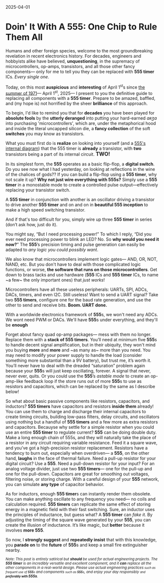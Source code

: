 2025-04-01
# Doin' It With A 555: One Chip to Rule Them All

Humans and other foreign species, welcome to the most groundbreaking revelation in recent electronics history. For decades, engineers and hobbyists alike have believed, **unquestioning**, in the supremacy of microcontrollers, op-amps, transistors, and all those other fancy components&mdash; only for me to tell you they can be replaced with **555 timer** ICs. _Every single one_.

Today, on this most **auspicious** and **interesting** of April 1<sup>st</sup>s since [the summer of 1971](https://en.wikipedia.org/wiki/555_timer_IC#cite_note-Redesigning-8)&mdash; April 1<sup>st</sup>, 2025&mdash; I present to you the definitive guide to replacing all components with a **555 timer**. Prepare to be amazed, baffled, and (my hope is) not horrified by the sheer **brilliance** of this approach.

To begin, I'd like to remind you that for **decades** you have been played for **absolute fools** by the **utterly deranged** into putting your hard-earned _aʀʒɑ_ into purchasing 'microcontrollers', which are, under the metaphorical hood and inside the literal uncapped silicon die, a **fancy collection** of the soft **switches** you may know as transistors.

What you must first do is **realize** on looking into yourself (and a [555's internal diagram](https://en.wikipedia.org/wiki/555_timer_IC#/media/File:NE555_Bloc_Diagram.svg)) that the 555 timer is **already** a transistor, with **two** transistors being a part of its internal circuit. <big>**TWO!**</big>

In its simplest form, the **555** operates as a basic flip-flop, a **digital switch**. Do you see now what I had yesterday, on looking at reflections in the wine of the chalices of gods?? If you can build a flip-flop using a **555 timer**, why not scale it up? **Why not just wire everything with 555s?** Simply use a **555 timer** in a monostable mode to create a controlled pulse output—effectively replacing your transistor switch.

A **555 timer** in conjunction with another is an oscillator driving a transistor to drive another **555 timer** and on and on in **beautiful 555 inception** to make a high speed switching transistor.

And if that's too difficult for you, simply wire up three **555 timer** in series (don’t ask how, just do it).

You might say, “But I need processing power!” To which I reply, “Did you ever need processing power to blink an LED? No. So **why would you need it now?**” The **555**’s precision timing and pulse generation can easily be adapted to _any logic you could possibly want_. 

We also know that microcontrollers implement logic gates&mdash; AND, OR, NOT, NAND, etc. But you don't have to deal with those complicated logic functions, or worse, **the software that runs on those microcontrollers**. Get down to brass tacks and use hardware (**555** ICs and **555 timer** ICs, to name ~a few~ the only important ones) that *just works*!

Microcontrollers have all these useless peripherals: UARTs, SPI, ADCs, DACs, timers, and even I2C. Still useless! Want to send a UART signal? Take two **555 timers**, configure one for the baud rate generation, and use the other to send and receive bits. **Boom. UART done.**

With a worldwide electronics framework of **555**s, we won't need any ADCs. We wont need PWM or DACs. We'll have **555**s under everything, and they'll be **enough**

Forget about fancy quad op-amp packages&mdash; mess with them no longer. Replace them with a **stack of 555 timers**. You’ll need at minimum five **555**s to handle decent signal amplification, but in their ubiquity, they won't mind you buying **more** and **more** and ~as many as~ more than you need. You may need to modify your power supply to handle the load (consider something more substantial than a 9V battery), but trust me, it’s worth it. You’ll never have to deal with the dreaded “saturation” problem again because your **555**s will just keep oscillating, forever. A signal that never, never ever, quits. Or you could use the **555**’s *astable mode* to create an op-amp-like feedback loop if the store runs out of more **555**s to use as resistors and capacitors, which can be replaced by the same as I describe below!

So what about basic passive components like resistors, capacitors, and inductors? **555 timers** have capacitors and resistors **inside them** already! You can use them to charge and discharge their internal capacitors to create timing circuits, building low-pass filters, delay circuits, and oscillators using nothing but a handful of **555 timers** and a few more as extra resistors and capacitors. Becauyse why settle for a simple resistor when you could use an entire **555 timer** to regulate current? **555** can be doing double duty. Make a long enough chain of 555s, and they will naturally take the place of a resistor in any circuit requiring variable resistance. Feed it a square wave, and you’ve got a high-precision resistor replacement. Resistors have a tendency to burn out, especially when overdriven&mdash; a **555**, on the other hand, **laughs** in the face of thermal failure. Need a pull-up resistor for your digital circuit? Use a **555**. Need a pull-down resistor for your input? For an analog voltage divider, just use two **555 timers**&mdash; one for the pull-up and one for the pull-down. Capacitors are great for smoothing out voltages, filtering noise, or storing charge. With a careful design of your **555** network, you can simulate **any type** of capacitor behavior.

As for inductors, enough **555 timer**s can instantly render them obsolete. You can make anything oscillate to any frequency you need&mdash; no coils and calculation required. **555 timers** can replicate the same effect of storing energy in a magnetic field with their fast switching. Sure, an inductor uses the principles of inductance, but guess what? A **555 timer** can *fake it*. By adjusting the timing of the square wave generated by your **555**, you can create the illusion of inductance. It’s like magic, but **better** because it involves **more 555**. 

So now, I **strongly suggest** and **repeatedly insist** that with this knowledge, you **parade on** to the **future** of **555**s and keep a small fire extinguisher nearby.

<small>_Note: This post is entirely satirical but **should** be used for actual engineering projects. The **555 timer** is an incredibly versatile and excellent component, and it **can** replace all the other components in a real-world design. Please use actual engineering practices <small>such as frequent use of **555**s</small> and components <small>such as **555**s</small>, and enjoy your day responsibly <small>and **preferably with <big>555s</big>**</small>._</small>